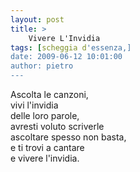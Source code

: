 ```yaml
---
layout: post
title: >
    Vivere L'Invidia
tags: [scheggia d'essenza,]
date: 2009-06-12 10:01:00
author: pietro
---
```

Ascolta le canzoni,<br/>vivi l'invidia<br/>delle loro parole,<br/>avresti voluto scriverle<br/>ascoltare spesso non basta,<br/>e ti trovi a cantare<br/>e vivere l'invidia.
